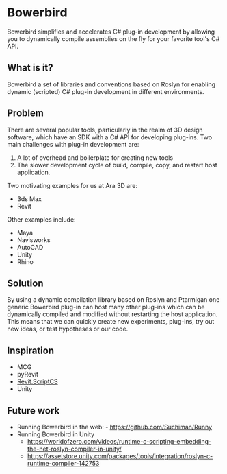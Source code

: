 # Bowerbird

Bowerbird simplifies and accelerates C# plug-in development by allowing you to dynamically compile assemblies 
on the fly for your favorite tool's C# API.

## What is it?  

Bowerbird a set of libraries and conventions based on Roslyn for enabling dynamic (scripted) C# plug-in development 
in different environments.  

## Problem

There are several popular tools, particularly in the realm of 3D design software, which have an SDK with a C# API for developing plug-ins. 
Two main challenges with plug-in development are:

1. A lot of overhead and boilerplate for creating new tools
2. The slower development cycle of build, compile, copy, and restart host application.   

Two motivating examples for us at Ara 3D are: 
* 3ds Max
* Revit

Other examples include:
* Maya
* Navisworks
* AutoCAD
* Unity
* Rhino
  
## Solution

By using a dynamic compilation library based on Roslyn and Ptarmigan one generic Bowerbird plug-in 
can host many other plug-ins which can be dynamically compiled and modified without restarting the host application.
This means that we can quickly create new experiments, plug-ins, try out new ideas, or test hypotheses or our code.  

## Inspiration 

* MCG
* pyRevit
* [Revit.ScriptCS](https://github.com/sridharbaldava/Revit.ScriptCS)
* Unity 

## Future work 

* Running Bowerbird in the web: - https://github.com/Suchiman/Runny
* Running Bowerbird in Unity
  * https://worldofzero.com/videos/runtime-c-scripting-embedding-the-net-roslyn-compiler-in-unity/
  * https://assetstore.unity.com/packages/tools/integration/roslyn-c-runtime-compiler-142753
